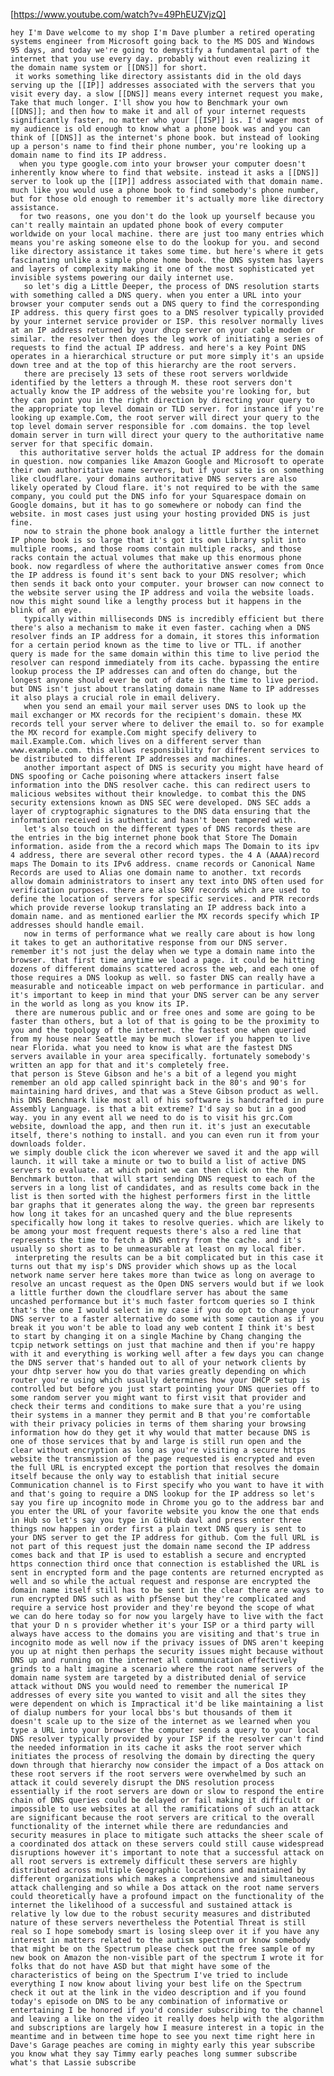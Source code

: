 [https://www.youtube.com/watch?v=49PhEUZVjzQ]  

	hey I'm Dave welcome to my shop I'm Dave plumber a retired operating systems engineer from Microsoft going back to the MS DOS and Windows 95 days, and today we're going to demystify a fundamental part of the internet that you use every day. probably without even realizing it the domain name system or [[DNS]] for short.
	 it works something like directory assistants did in the old days serving up the [[IP]] addresses associated with the servers that you visit every day. a slow [[DNS]] means every internet request you make, Take that much longer. I'll show you how to Benchmark your own [[DNS]]; and then how to make it and all of your internet requests significantly faster, no matter who your [[ISP]] is. I'd wager most of my audience is old enough to know what a phone book was and you can think of [[DNS]] as the internet's phone book. but instead of looking up a person's name to find their phone number, you're looking up a domain name to find its IP address.
	  when you type google.com into your browser your computer doesn't inherently know where to find that website. instead it asks a [[DNS]] server to look up the [[IP]] address associated with that domain name. much like you would use a phone book to find somebody's phone number, but for those old enough to remember it's actually more like directory assistance. 
	  for two reasons, one you don't do the look up yourself because you can't really maintain an updated phone book of every computer worldwide on your local machine. there are just too many entries which means you're asking someone else to do the lookup for you. and second like directory assistance it takes some time. but here's where it gets fascinating unlike a simple phone home book. the DNS system has layers and layers of complexity making it one of the most sophisticated yet invisible systems powering our daily internet use.
	   so let's dig a Little Deeper, the process of DNS resolution starts with something called a DNS query. when you enter a URL into your browser your computer sends out a DNS query to find the corresponding IP address. this query first goes to a DNS resolver typically provided by your internet service provider or ISP. this resolver normally lives at an IP address returned by your dhcp server on your cable modem or similar. the resolver then does the leg work of initiating a series of requests to find the actual IP address. and here's a key Point DNS operates in a hierarchical structure or put more simply it's an upside down tree and at the top of this hierarchy are the root servers.
	   there are precisely 13 sets of these root servers worldwide identified by the letters a through M. these root servers don't actually know the IP address of the website you're looking for, but they can point you in the right direction by directing your query to the appropriate top level domain or TLD server. for instance if you're looking up example.Com, the root server will direct your query to the top level domain server responsible for .com domains. the top level domain server in turn will direct your query to the authoritative name server for that specific domain.
	  this authoritative server holds the actual IP address for the domain in question. now companies like Amazon Google and Microsoft to operate their own authoritative name servers, but if your site is on something like cloudflare. your domains authoritative DNS servers are also likely operated by Cloud flare. it's not required to be with the same company, you could put the DNS info for your Squarespace domain on Google domains, but it has to go somewhere or nobody can find the website. in most cases just using your hosting provided DNS is just fine.
	   now to strain the phone book analogy a little further the internet IP phone book is so large that it's got its own Library split into multiple rooms, and those rooms contain multiple racks, and those racks contain the actual volumes that make up this enormous phone book. now regardless of where the authoritative answer comes from Once the IP address is found it's sent back to your DNS resolver; which then sends it back onto your computer. your browser can now connect to the website server using the IP address and voila the website loads. now this might sound like a lengthy process but it happens in the blink of an eye.
	   typically within milliseconds DNS is incredibly efficient but there there's also a mechanism to make it even faster. caching when a DNS resolver finds an IP address for a domain, it stores this information for a certain period known as the time to live or TTL. if another query is made for the same domain within this time to live period the resolver can respond immediately from its cache. bypassing the entire lookup process the IP addresses can and often do change, but the longest anyone should ever be out of date is the time to live period. but DNS isn't just about translating domain name Name to IP addresses it also plays a crucial role in email delivery.
	   when you send an email your mail server uses DNS to look up the mail exchanger or MX records for the recipient's domain. these MX records tell your server where to deliver the email to. so for example the MX record for example.Com might specify delivery to mail.Example.Com. which lives on a different server than www.example.com. this allows responsibility for different services to be distributed to different IP addresses and machines.
	   another important aspect of DNS is security you might have heard of DNS spoofing or Cache poisoning where attackers insert false information into the DNS resolver cache. this can redirect users to malicious websites without their knowledge. to combat this the DNS security extensions known as DNS SEC were developed. DNS SEC adds a layer of cryptographic signatures to the DNS data ensuring that the information received is authentic and hasn't been tampered with.
	   let's also touch on the different types of DNS records these are the entries in the big internet phone book that Store The Domain information. aside from the a record which maps The Domain to its ipv 4 address, there are several other record types. the 4 A (AAAA)record maps The Domain to its IPv6 address. cname records or Canonical Name Records are used to Alias one domain name to another. txt records allow domain administrators to insert any text into DNS often used for verification purposes. there are also SRV records which are used to define the location of servers for specific services. and PTR records which provide reverse lookup translating an IP address back into a domain name. and as mentioned earlier the MX records specify which IP addresses should handle email.
	   now in terms of performance what we really care about is how long it takes to get an authoritative response from our DNS server. remember it's not just the delay when we type a domain name into the browser. that first time anytime we load a page. it could be hitting dozens of different domains scattered across the web, and each one of those requires a DNS lookup as well. so faster DNS can really have a measurable and noticeable impact on web performance in particular. and it's important to keep in mind that your DNS server can be any server in the world as long as you know its IP.
	 there are numerous public and or free ones and some are going to be faster than others, but a lot of that is going to be the proximity to you and the topology of the internet. the fastest one when queried from my house near Seattle may be much slower if you happen to live near Florida. what you need to know is what are the fastest DNS servers available in your area specifically. fortunately somebody's written an app for that and it's completely free.
	that person is Steve Gibson and he's a bit of a legend you might remember an old app called spinright back in the 80's and 90's for maintaining hard drives, and that was a Steve Gibson product as well. his DNS Benchmark like most all of his software is handcrafted in pure Assembly Language. is that a bit extreme? I'd say so but in a good way. you in any event all we need to do is to visit his grc.Com website, download the app, and then run it. it's just an executable itself, there's nothing to install. and you can even run it from your downloads folder. 
	we simply double click the icon wherever we saved it and the app will launch. it will take a minute or two to build a list of active DNS servers to evaluate. at which point we can then click on the Run Benchmark button. that will start sending DNS request to each of the servers in a long list of candidates, and as results come back in the list is then sorted with the highest performers first in the little bar graphs that it generates along the way. the green bar represents how long it takes for an uncashed query and the blue represents specifically how long it takes to resolve queries. which are likely to be among your most frequent requests there's also a red line that represents the time to fetch a DNS entry from the cache. and it's usually so short as to be unmeasurable at least on my local fiber.
	 interpreting the results can be a bit complicated but in this case it turns out that my isp's DNS provider which shows up as the local network name server here takes more than twice as long on average to resolve an uncast request as the Open DNS servers would but if we look a little further down the cloudflare server has about the same uncashed performance but it's much faster fortcom queries so I think that's the one I would select in my case if you do opt to change your DNS server to a faster alternative do some with some caution as if you break it you won't be able to load any web content I think it's best to start by changing it on a single Machine by Chang changing the tcpip network settings on just that machine and then if you're happy with it and everything is working well after a few days you can change the DNS server that's handed out to all of your network clients by your dhtp server how you do that varies greatly depending on which router you're using which usually determines how your DHCP setup is controlled but before you just start pointing your DNS queries off to some random server you might want to first visit that provider and check their terms and conditions to make sure that a you're using their systems in a manner they permit and B that you're comfortable with their privacy policies in terms of them sharing your browsing information how do they get it why would that matter because DNS is one of those services that by and large is still run open and the clear without encryption as long as you're visiting a secure https website the transmission of the page requested is encrypted and even the full URL is encrypted except the portion that resolves the domain itself because the only way to establish that initial secure Communication channel is to First specify who you want to have it with and that's going to require a DNS lookup for the IP address so let's say you fire up incognito mode in Chrome you go to the address bar and you enter the URL of your favorite website you know the one that ends in Hub so let's say you type in GitHub davl and press enter three things now happen in order first a plain text DNS query is sent to your DNS server to get the IP address for github. Com the full URL is not part of this request just the domain name second the IP address comes back and that IP is used to establish a secure and encrypted https connection third once that connection is established the URL is sent in encrypted form and the page contents are returned encrypted as well and so while the actual request and response are encrypted the domain name itself still has to be sent in the clear there are ways to run encrypted DNS such as with pfSense but they're complicated and require a service host provider and they're beyond the scope of what we can do here today so for now you largely have to live with the fact that your D n s provider whether it's your ISP or a third party will always have access to the domains you are visiting and that's true in incognito mode as well now if the privacy issues of DNS aren't keeping you up at night then perhaps the security issues might because without DNS up and running on the internet all communication effectively grinds to a halt imagine a scenario where the root name servers of the domain name system are targeted by a distributed denial of service attack without DNS you would need to remember the numerical IP addresses of every site you wanted to visit and all the sites they were dependent on which is Impractical it'd be like maintaining a list of dialup numbers for your local bbs's but thousands of them it doesn't scale up to the size of the internet as we learned when you type a URL into your browser the computer sends a query to your local DNS resolver typically provided by your ISP if the resolver can't find the needed information in its cache it asks the root server which initiates the process of resolving the domain by directing the query down through that hierarchy now consider the impact of a Dos attack on these root servers if the root servers were overwhelmed by such an attack it could severely disrupt the DNS resolution process essentially if the root servers are down or slow to respond the entire chain of DNS queries could be delayed or fail making it difficult or impossible to use websites at all the ramifications of such an attack are significant because the root servers are critical to the overall functionality of the internet while there are redundancies and security measures in place to mitigate such attacks the sheer scale of a coordinated dos attack on these servers could still cause widespread disruptions however it's important to note that a successful attack on all root servers is extremely difficult these servers are highly distributed across multiple Geographic locations and maintained by different organizations which makes a comprehensive and simultaneous attack challenging and so while a Dos attack on the root name servers could theoretically have a profound impact on the functionality of the internet the likelihood of a successful and sustained attack is relative ly low due to the robust security measures and distributed nature of these servers nevertheless the Potential Threat is still real so I hope somebody smart is losing sleep over it if you have any interest in matters related to the autism spectrum or know somebody that might be on the Spectrum please check out the free sample of my new book on Amazon the non-visible part of the spectrum I wrote it for folks that do not have ASD but that might have some of the characteristics of being on the Spectrum I've tried to include everything I now know about living your best life on the Spectrum check it out at the link in the video description and if you found today's episode on DNS to be any combination of informative or entertaining I be honored if you'd consider subscribing to the channel and leaving a like on the video it really does help with the algorithm and subscriptions are largely how I measure interest in a topic in the meantime and in between time hope to see you next time right here in Dave's Garage peaches are coming in mighty early this year subscribe you know what they say Timmy early peaches long summer subscribe what's that Lassie subscribe